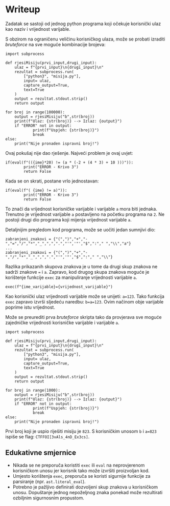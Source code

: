 # Writeup
Zadatak se sastoji od jednog python programa koji očekuje korisnički ulaz kao naziv i vrijednost varijable.

S obzirom na ograničenu veličinu korisničkog ulaza, može se probati izraditi _bruteforce_ na sve moguće kombinacije brojeva:

```
import subprocess

def rjesiMisiju(prvi_input,drugi_input):
    ulaz = f"{prvi_input}\n{drugi_input}\n"
    rezultat = subprocess.run(
        ["python3", "misija.py"],
        input= ulaz,
        capture_output=True,
        text=True
    )
    output = rezultat.stdout.strip()
    return output

for broj in range(100000):
    output = rjesiMisiju("b",str(broj))
    print(f"Ulaz: {str(broj)} --> Izlaz: {output}")
    if "ERROR" not in output:
            print(f"Uspjeh: {str(broj)}")
            break
else:
    print("Nije pronaden ispravni broj!")

```

Ovaj pokušaj nije dao rješenje.
Najveći problem je ovaj uvjet:

```
if(eval(f"(({ime}*20) != (a * (-2 + (4 * 3) + 10 )))")):
        print("ERROR - Krivo 3")
        return False
```

Kada se on skrati, postane vrlo jednostavan:

```
if(eval(f"( {ime} != a)")):
        print("ERROR - Krivo 3")
        return False
```

To znači da vrijednost korisničke varijable i varijable ```a``` mora biti jednaka.
Trenutno je vrijednost varijable ```a``` postavljeno na početku programa na ```2```.
Ne postoji drugi dio programa koji mijenja vrijednost varijable ```a```.

Detaljnijim pregledom kod programa, može se uočiti jedan sumnjivi dio:

```
zabranjeni_znakovi = {"(",")","+","-","=","/","*","_",",",".","'",'"',"$",":"," ","\\","a"}
...
zabranjeni_znakovi = {"(",")","+","-","/","*","_",",",".","'",'"',"$",":"," ","\\"}
```

Razlika prikazanih skupova znakova je u tome da drugi skup znakova ne sadrži znakove ```=``` i ```a```.
Zapravo, kod drugog skupa znakova moguće je korištenje funkcije ```exec``` za manipuliranje vrijednosti varijable ```a```.
```
exec(f"{ime_varijable}={vrijednost_varijable}")
```

Kao korisnički ulaz vrijednosti varijable može se unijeti: ```a=123```.
Tako funkcija ```exec``` zapravo izvrši sljedeću naredbu: ```b=a=123```.
Ovim načinom obje varijable poprime istu vrijednost.

Može se preurediti prva _bruteforce_ skripta tako da provjerava sve moguće zajedničke vrijednosti korisničke varijable i varijable ```a```.

```
import subprocess

def rjesiMisiju(prvi_input,drugi_input):
    ulaz = f"{prvi_input}\n{drugi_input}\n"
    rezultat = subprocess.run(
        ["python3", "misija.py"],
        input= ulaz,
        capture_output=True,
        text=True
    )
    output = rezultat.stdout.strip()
    return output

for broj in range(1000):
    output = rjesiMisiju("b",str(broj))
    print(f"Ulaz: {str(broj)} --> Izlaz: {output}")
    if "ERROR" not in output:
            print(f"Uspjeh: {str(broj)}")
            break
else:
    print("Nije pronaden ispravni broj!")
```



Prvi broj koji je uspio riješiti misiju je ```823```.
S korisničkim unosom ```b``` i ```a=823``` ispiše se flag: ```CTFFOI[3vAls_4nD_Ex3cs]```.

## Edukativne smjernice
- Nikada se ne preporuča koristiti ```exec``` ili ```eval``` na neprovjerenom korisničkom unosu jer korisnik tako može izvršiti proizvoljan kod.
- Umjesto korištenja ```exec```, preporuča se koristi sigurnije funkcije za parsiranje (npr. ```ast.literal_eval```).
- Potrebno je pažljivo definirati dozvoljeni skup znakova u korisničkom unosu. Dopuštanje jednog nepoželjnog znaka ponekad može rezultirati ozbiljnim sigurnosnim propustom.





